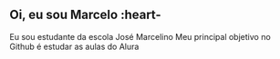 ## Oi, eu sou Marcelo :heart-
Eu sou estudante da escola José Marcelino
Meu principal objetivo no Github é estudar as aulas do Alura
